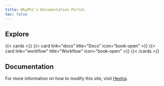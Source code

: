 ```yaml
---
title: WhyPhi's Documentation Portal
toc: false
---
```



## Explore

{{< cards >}}
  {{< card link="docs" title="Docs" icon="book-open" >}}
  {{< card link="workflow" title="Workflow" icon="book-open" >}}
{{< /cards >}}

## Documentation

For more information on how to modify this site, visit [Hextra](https://imfing.github.io/hextra).
